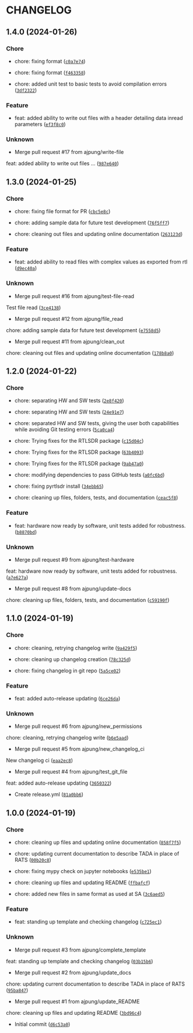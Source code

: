 # CHANGELOG



## 1.4.0 (2024-01-26)

### Chore

* chore: fixing format ([`c0a7e74`](https://github.com/ajpung/sdr_analysis/commit/c0a7e742232e8ae44469fbf774fbf34fc37c349b))

* chore: fixing format ([`f463358`](https://github.com/ajpung/sdr_analysis/commit/f463358ecf5467b6d9dfe639eeba86e988925c0a))

* chore: added unit test to basic tests to avoid compilation errors ([`3df2322`](https://github.com/ajpung/sdr_analysis/commit/3df23222b8a363b6e16bacdab8889550cdc5a906))

### Feature

* feat: added ability to write out files with a header detailing data inread parameters ([`ef3f8c0`](https://github.com/ajpung/sdr_analysis/commit/ef3f8c06213588cd60cf84da7c1f6757d0285df6))

### Unknown

* Merge pull request #17 from ajpung/write-file

feat: added ability to write out files ... ([`987e640`](https://github.com/ajpung/sdr_analysis/commit/987e6409aed7cde800367e7373b55989012af15b))


## 1.3.0 (2024-01-25)

### Chore

* chore: fixing file format for PR ([`cbc5e8c`](https://github.com/ajpung/sdr_analysis/commit/cbc5e8c0addc159915490535b3eca9b45e8f18e8))

* chore: adding sample data for future test development ([`76f5ff7`](https://github.com/ajpung/sdr_analysis/commit/76f5ff7658926ff25f9a10e757c535a8a176eb3d))

* chore: cleaning out files and updating online documentation ([`263123d`](https://github.com/ajpung/sdr_analysis/commit/263123def2aa2d837beb9e3317b11ebd63eecae9))

### Feature

* feat: added ability to read files with complex values as exported from rtl ([`d9ec40a`](https://github.com/ajpung/sdr_analysis/commit/d9ec40a10f96c3b898bd8354bf0368b21b1eaf8b))

### Unknown

* Merge pull request #16 from ajpung/test-file-read

Test file read ([`3ce4138`](https://github.com/ajpung/sdr_analysis/commit/3ce4138afb2861011110106bce7e50670b5e2cf2))

* Merge pull request #12 from ajpung/file_read

chore: adding sample data for future test development ([`e7558d5`](https://github.com/ajpung/sdr_analysis/commit/e7558d5a0e5164c2a5083da53f10b2194f9fb417))

* Merge pull request #11 from ajpung/clean_out

chore: cleaning out files and updating online documentation ([`178b8a0`](https://github.com/ajpung/sdr_analysis/commit/178b8a03009f7b294192b858ca99723e840850a6))


## 1.2.0 (2024-01-22)

### Chore

* chore: separating HW and SW tests ([`2e8f420`](https://github.com/ajpung/sdr_analysis/commit/2e8f4208c7a417b8d241be423398f0d64a1ff05a))

* chore: separating HW and SW tests ([`24e91e7`](https://github.com/ajpung/sdr_analysis/commit/24e91e714fcd6ba57d543cb720d14011b7b4c034))

* chore: separated HW and SW tests, giving the user both capabilities while avoiding Git testing errors ([`5ca0ca4`](https://github.com/ajpung/sdr_analysis/commit/5ca0ca4dbc201cd56debe7a71fe6377fbf1f2020))

* chore: Trying fixes for the RTLSDR package ([`c15d04c`](https://github.com/ajpung/sdr_analysis/commit/c15d04cb0582f751a27c9c93e8be8de49b2aa4f5))

* chore: Trying fixes for the RTLSDR package ([`63b4093`](https://github.com/ajpung/sdr_analysis/commit/63b40936ab904b6626359e40073868334c7eb07c))

* chore: Trying fixes for the RTLSDR package ([`9ab47a0`](https://github.com/ajpung/sdr_analysis/commit/9ab47a00d77c4d4b2f85054ce9b3780a7ea2c40b))

* chore: modifying dependencies to pass GitHub tests ([`a0fc6bd`](https://github.com/ajpung/sdr_analysis/commit/a0fc6bd43ab2bd72a066942820e60e8de2b39224))

* chore: fixing pyrtlsdr install ([`34ebb65`](https://github.com/ajpung/sdr_analysis/commit/34ebb6568ec11e50d618af895417d297bac03e91))

* chore: cleaning up files, folders, tests, and documentation ([`ceac5f8`](https://github.com/ajpung/sdr_analysis/commit/ceac5f83a4227af513ae919d379d28fb5a1cf20e))

### Feature

* feat: hardware now ready by software, unit tests added for robustness. ([`b8870bd`](https://github.com/ajpung/sdr_analysis/commit/b8870bd01d5b18f583bdd67d321206fa182ec74d))

### Unknown

* Merge pull request #9 from ajpung/test-hardware

feat: hardware now ready by software, unit tests added for robustness. ([`a7e627a`](https://github.com/ajpung/sdr_analysis/commit/a7e627a2ce8f0a41d6a679f4179f6002bd121675))

* Merge pull request #8 from ajpung/update-docs

chore: cleaning up files, folders, tests, and documentation ([`c59190f`](https://github.com/ajpung/sdr_analysis/commit/c59190f5396b1dfb027ed1e4e545aebc30e9de10))


## 1.1.0 (2024-01-19)

### Chore

* chore: cleaning, retrying changelog write ([`9a429f5`](https://github.com/ajpung/sdr_analysis/commit/9a429f5431e7350dba5aaf25879645519c46b016))

* chore: cleaning up changelog creation ([`78c325d`](https://github.com/ajpung/sdr_analysis/commit/78c325d917eadea8a1b6e66341bfad8521849f11))

* chore: fixing changelog in git repo ([`5a5ce02`](https://github.com/ajpung/sdr_analysis/commit/5a5ce0235b83b955acb98e53f235e88318b7aa43))

### Feature

* feat: added auto-release updating ([`6ce26da`](https://github.com/ajpung/sdr_analysis/commit/6ce26dacf38991c212faa4638af7bd6097e3b366))

### Unknown

* Merge pull request #6 from ajpung/new_permissions

chore: cleaning, retrying changelog write ([`b6e5aad`](https://github.com/ajpung/sdr_analysis/commit/b6e5aad1a394c6971b79212042a0116c147b5ab8))

* Merge pull request #5 from ajpung/new_changelog_ci

New changelog ci ([`eaa2ec8`](https://github.com/ajpung/sdr_analysis/commit/eaa2ec8b1d1140970e170c3d09e2083f693fc65f))

* Merge pull request #4 from ajpung/test_git_file

feat: added auto-release updating ([`3650322`](https://github.com/ajpung/sdr_analysis/commit/3650322535f5ff38279046e3ef4238086d6d5ab0))

* Create release.yml ([`81a0bb6`](https://github.com/ajpung/sdr_analysis/commit/81a0bb6b2dae9247e607ab7cb7e3a18fadec06ce))


## 1.0.0 (2024-01-19)

### Chore

* chore: cleaning up files and updating online documentation ([`858f7f5`](https://github.com/ajpung/sdr_analysis/commit/858f7f5b1930ea1324fcd36e61412ac2b9b6c9e3))

* chore: updating current documentation to describe TADA in place of RATS ([`00b20c8`](https://github.com/ajpung/sdr_analysis/commit/00b20c87e2d0e77e43d1db36fbd14b938b21e2a8))

* chore: fixing mypy check on jupyter notebooks ([`e535be1`](https://github.com/ajpung/sdr_analysis/commit/e535be181032821c4684b225c2bce4e92b296289))

* chore: cleaning up files and updating README ([`ffbafcf`](https://github.com/ajpung/sdr_analysis/commit/ffbafcf4e9024aa2e9620c7bcaa419f869b4d43e))

* chore: added new files in same format as used at SA ([`3c6aed5`](https://github.com/ajpung/sdr_analysis/commit/3c6aed529c4f61e778aa2658e6b7a4be48a9bd10))

### Feature

* feat: standing up template and checking changelog ([`c725ec1`](https://github.com/ajpung/sdr_analysis/commit/c725ec132e8770d6282ffcffcd89f45f83ad1a70))

### Unknown

* Merge pull request #3 from ajpung/complete_template

feat: standing up template and checking changelog ([`03b15b6`](https://github.com/ajpung/sdr_analysis/commit/03b15b68b18cd8f4b98d0b8324bc03352819a50e))

* Merge pull request #2 from ajpung/update_docs

chore: updating current documentation to describe TADA in place of RATS ([`95ba847`](https://github.com/ajpung/sdr_analysis/commit/95ba847782a6ebf1587b73403536e72b212a9682))

* Merge pull request #1 from ajpung/update_README

chore: cleaning up files and updating README ([`3bd96c4`](https://github.com/ajpung/sdr_analysis/commit/3bd96c41920082ebda2aebbbf7c4e25aca91b7cf))

* Initial commit ([`d6c53a0`](https://github.com/ajpung/sdr_analysis/commit/d6c53a0e1895757b1a4982633b4a1f4472a5193d))
